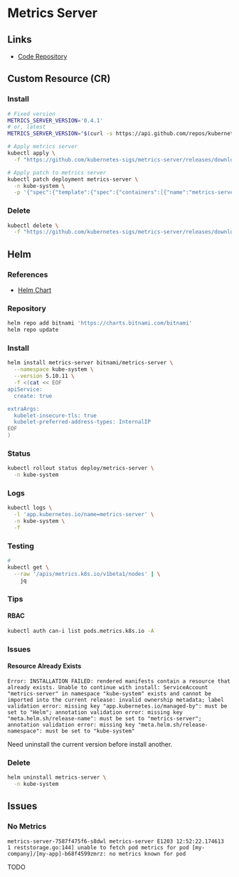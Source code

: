 # Metrics Server

## Links

- [Code Repository](https://github.com/kubernetes-sigs/metrics-server)

## Custom Resource (CR)

### Install

```sh
# Fixed version
METRICS_SERVER_VERSION='0.4.1'
# or, latest
METRICS_SERVER_VERSION="$(curl -s https://api.github.com/repos/kubernetes-sigs/metrics-server/releases/latest | grep tag_name | cut -d '"' -f 4 | tr -d 'v')"; echo "$METRICS_SERVER_VERSION"

# Apply metrics server
kubectl apply \
  -f "https://github.com/kubernetes-sigs/metrics-server/releases/download/v${METRICS_SERVER_VERSION}/components.yaml"

# Apply patch to metrics server
kubectl patch deployment metrics-server \
  -n kube-system \
  -p '{"spec":{"template":{"spec":{"containers":[{"name":"metrics-server","args":["--cert-dir=/tmp", "--secure-port=4443","--kubelet-insecure-tls","--kubelet-preferred-address-types=InternalIP"]}]}}}}'
```

### Delete

```sh
kubectl delete \
  -f "https://github.com/kubernetes-sigs/metrics-server/releases/download/v${METRICS_SERVER_VERSION}/components.yaml"
```

## Helm

### References

- [Helm Chart](https://github.com/bitnami/charts/tree/master/bitnami/metrics-server)

### Repository

```sh
helm repo add bitnami 'https://charts.bitnami.com/bitnami'
helm repo update
```

### Install

```sh
helm install metrics-server bitnami/metrics-server \
  --namespace kube-system \
  --version 5.10.11 \
  -f <(cat << EOF
apiService:
  create: true

extraArgs:
  kubelet-insecure-tls: true
  kubelet-preferred-address-types: InternalIP
EOF
)
```

### Status

```sh
kubectl rollout status deploy/metrics-server \
  -n kube-system
```

### Logs

```sh
kubectl logs \
  -l 'app.kubernetes.io/name=metrics-server' \
  -n kube-system \
  -f
```

### Testing

```sh
#
kubectl get \
  --raw '/apis/metrics.k8s.io/v1beta1/nodes' | \
    jq
```

### Tips

#### RBAC

```sh
kubectl auth can-i list pods.metrics.k8s.io -A
```

### Issues

#### Resource Already Exists

```log
Error: INSTALLATION FAILED: rendered manifests contain a resource that already exists. Unable to continue with install: ServiceAccount "metrics-server" in namespace "kube-system" exists and cannot be imported into the current release: invalid ownership metadata; label validation error: missing key "app.kubernetes.io/managed-by": must be set to "Helm"; annotation validation error: missing key "meta.helm.sh/release-name": must be set to "metrics-server"; annotation validation error: missing key "meta.helm.sh/release-namespace": must be set to "kube-system"
```

Need uninstall the current version before install another.

### Delete

```sh
helm uninstall metrics-server \
  -n kube-system
```

## Issues

### No Metrics

```log
metrics-server-7587f475f6-s8dwl metrics-server E1203 12:52:22.174613       1 reststorage.go:144] unable to fetch pod metrics for pod [my-company]/[my-app]-b68f4599zmrz: no metrics known for pod
```

TODO
